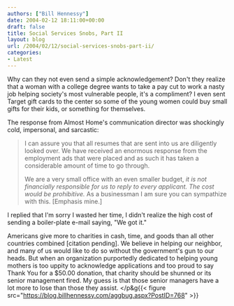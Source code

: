 ```yaml
---
authors: ["Bill Hennessy"]
date: 2004-02-12 18:11:00+00:00
draft: false
title: Social Services Snobs, Part II
layout: blog
url: /2004/02/12/social-services-snobs-part-ii/
categories:
- Latest
---
```


Why can they not even send a simple acknowledgement? Don't they realize that a woman with a college degree wants to take a pay cut to work a nasty job helping society's most vulnerable people, it's a compliment? I even sent Target gift cards to the center so some of the young women could buy small gifts for their kids, or something for themselves.

The response from Almost Home's communication director was shockingly cold, impersonal, and sarcastic:

> I can assure you that all resumes that are sent into us are diligently looked over. We have received an enormous response from the employment ads that were placed and as such it has taken a considerable amount of time to go through.
> 
> We are a very small office with an even smaller budget, _it is not financially responsible for us to reply to every applicant. The cost would be prohibitive._ As a businessman I am sure you can sympathize with this. [Emphasis mine.]
> 
> 

I replied that I'm sorry I wasted her time, I didn't realize the high cost of sending a boiler-plate e-mail saying, "We got it."

Americans give more to charities in cash, time, and goods than all other countries combined [citation pending]. We believe in helping our neighbor, and many of us would like to do so without the government's gun to our heads. But when an organization purportedly dedicated to helping young mothers is too uppity to acknowledge applications and too proud to say Thank You for a $50.00 donation, that charity should be shunned or its senior management fired. My guess is that those senior managers have a lot more to lose than those they assist. </p&g{{< figure src="https://blog.billhennessy.com/aggbug.aspx?PostID=768" >}}

